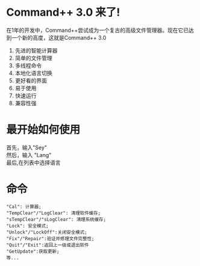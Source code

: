 # Command++ 3.0 来了!
在1年的开发中，Command++尝试成为一个复古的高级文件管理器。现在它已达到一个新的高度，这就是Command++ 3.0
1. 先进的智能计算器
2. 简单的文件管理
3. 多线程命令
4. 本地化语言切换
5. 更好看的界面
6. 易于使用
7. 快速运行
8. 兼容性强
# 最开始如何使用
首先，输入"Sey"
<br>
然后，输入 "Lang"
<br>
最后,在列表中选择语言
<br>
# 命令
```
"Cal": 计算器;
"TempClear"/"LogClear": 清理软件缓存;
"sTempClear"/"sLogClear": 清理系统缓存;
"Lock": 安全模式;
"Unlock"/"LockOff":关闭安全模式;
"Fix"/"Repair":验证并修理文件完整性;
"Quit"/"Exit":返回上一级或退出软件
"GetUpdate":获取更新;
等...
```

